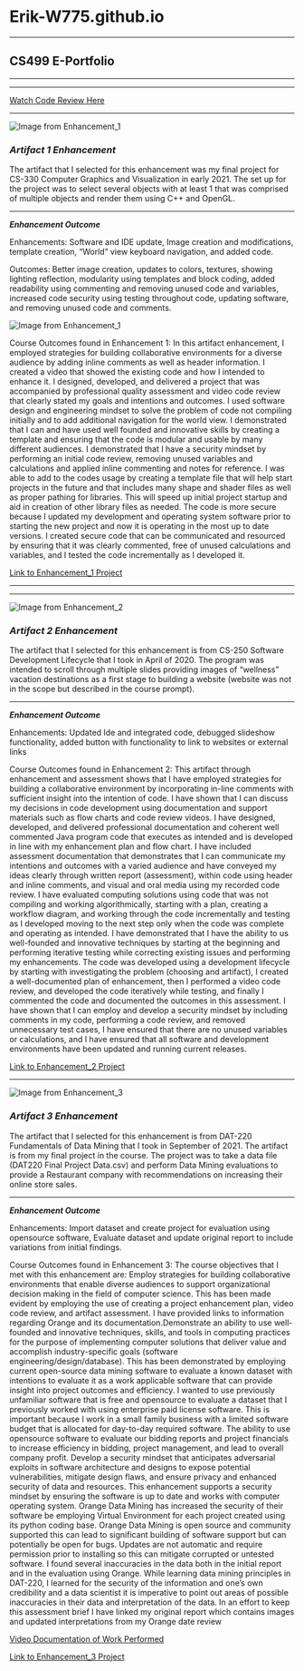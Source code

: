 # **Erik-W775.github.io**

---

## CS499 E-Portfolio

---

---

[Watch Code Review Here](https://app.screencast.com/GMRMEBDedVJtw)

---

![Image from Enhancement_1](/Enhancement_1/Erik_Wilhelm_Enhancement_1_2023-03-28_18.58.27.jpeg)

### ***Artifact 1 Enhancement*** 

The artifact that I selected for this enhancement was my final project for CS-330 Computer Graphics and Visualization in early 2021. The set up for the project was to select several objects with at least 1 that was comprised of multiple objects and render them using C++ and OpenGL.

---
***Enhancement Outcome***

Enhancements: Software and IDE update, Image creation and modifications, template creation, “World” view keyboard navigation, and added code.

Outcomes: Better image creation, updates to colors, textures, showing lighting reflection, modularity using templates and block coding, added readability using commenting and removing unused code and variables, increased code security using testing throughout code, updating software, and removing unused code and comments.

![Image from Enhancement_1](/Enhancement_1/Enhancement_1_Flow_Diagram.jpg)

Course Outcomes found in Enhancement 1: In this artifact enhancement, I employed strategies for building collaborative environments for a diverse audience by adding inline comments as well as header information. I created a video that showed the existing code and how I intended to enhance it. I designed, developed, and delivered a project that was accompanied by professional quality assessment and video code review that clearly stated my goals and intentions and outcomes. I used software design and engineering mindset to solve the problem of code not compiling initially and to add additional navigation for the world view. I demonstrated that I can and have used well founded and innovative skills by creating a template and ensuring that the code is modular and usable by many different audiences. I demonstrated that I have a security mindset by performing an initial code review, removing unused variables and calculations and applied inline commenting and notes for reference. I was able to add to the codes usage by creating a template file that will help start projects in the future and that includes many shape and shader files as well as proper pathing for libraries. This will speed up initial project startup and aid in creation of other library files as needed. The code is more secure because I updated my development and operating system software prior to starting the new project and now it is operating in the most up to date versions. I created secure code that can be communicated and resourced by ensuring that it was clearly commented, free of unused calculations and variables, and I tested the code incrementally as I developed it. 
   
[Link to Enhancement_1 Project](https://github.com/Erik-W775/Erik-W775.github.io/tree/main/Enhancement_1)

---

---
![Image from Enhancement_2](Enhancement_2/enhancement_2.jpg)

### ***Artifact 2 Enhancement*** 

The artifact that I selected for this enhancement is from CS-250 Software Development Lifecycle that I took in April of 2020. The program was intended to scroll through multiple slides providing images of “wellness” vacation destinations as a first stage to building a website (website was not in the scope but described in the course prompt).

---

***Enhancement Outcome***

Enhancements: Updated Ide and integrated code, debugged slideshow functionality, added button with functionality to link to websites or external links

Course Outcomes found in Enhancement 2: This artifact through enhancement and assessment shows that I have employed strategies for building a collaborative environment by incorporating in-line comments with sufficient insight into the intention of code. I have shown that I can discuss my decisions in code development using documentation and support materials such as flow charts and code review videos.  I have designed, developed, and delivered professional documentation and coherent well commented Java program code that executes as intended and is developed in line with my enhancement plan and flow chart. I have included assessment documentation that demonstrates that I can communicate my intentions and outcomes with a varied audience and have conveyed my ideas clearly through written report (assessment), within code using header and inline comments, and visual and oral media using my recorded code review. I have evaluated computing solutions using code that was not compiling and working algorithmically, starting with a plan, creating a workflow diagram, and working through the code incrementally and testing as I developed moving to the next step only when the code was complete and operating as intended. I have demonstrated that I have the ability to us well-founded and innovative techniques by starting at the beginning and performing iterative testing while correcting existing issues and performing my enhancements. The code was developed using a development lifecycle by starting with investigating the problem (choosing and artifact), I created a well-documented plan of enhancement, then I performed a video code review, and developed the code iteratively while testing, and finally I commented the code and documented the outcomes in this assessment. I have shown that I can employ and develop a security mindset by including comments in my code, performing a code review, and removed unnecessary test cases, I have ensured that there are no unused variables or calculations, and I have ensured that all software and development environments have been updated and running current releases.


[Link to Enhancement_2 Project](https://github.com/Erik-W775/Erik-W775.github.io/tree/main/Enhancement_2)

---
![Image from Enhancement_3](Enhancement_3/Orange_Project_Page.jpg)

### ***Artifact 3 Enhancement*** 

The artifact that I selected for this enhancement is from DAT-220 Fundamentals of Data Mining that I took in September of 2021. The artifact is from my final project in the course. The project was to take a data file (DAT220 Final Project Data.csv) and perform Data Mining evaluations to provide a Restaurant company with recommendations on increasing their online store sales. 

---

***Enhancement Outcome***

Enhancements: Import dataset and create project for evaluation using opensource software, Evaluate dataset and update original report to include variations from initial findings.

Course Outcomes found in Enhancement 3: The course objectives that I met with this enhancement are:
Employ strategies for building collaborative environments that enable diverse audiences to support organizational decision making in the field of computer science. This has been made evident by employing the use of creating a project enhancement plan, video code review, and artifact assessment. I have provided links to information regarding Orange and its documentation.Demonstrate an ability to use well-founded and innovative techniques, skills, and tools in computing practices for the purpose of implementing computer solutions that deliver value and accomplish industry-specific goals (software engineering/design/database). This has been demonstrated by employing current open-source data mining software to evaluate a known dataset with intentions to evaluate it as a work applicable software that can provide insight into project outcomes and efficiency. I wanted to use previously unfamiliar software that is free and opensource to evaluate a dataset that I previously worked with using enterprise paid license software. This is important because I work in a small family business with a limited software budget that is allocated for day-to-day required software. The ability to use opensource software to evaluate our bidding reports and project financials to increase efficiency in bidding, project management, and lead to overall company profit. Develop a security mindset that anticipates adversarial exploits in software architecture and designs to expose potential vulnerabilities, mitigate design flaws, and ensure privacy and enhanced security of data and resources. This enhancement supports a security mindset by ensuring the software is up to date and works with computer operating system. Orange Data Mining has increased the security of their software be employing Virtual Environment for each project created using its python coding base. Orange Data Mining is open source and community supported this can lead to significant building of software support but can potentially be open for bugs. Updates are not automatic and require permission prior to installing so this can mitigate corrupted or untested software. I found several inaccuracies in the data both in the initial report and in the evaluation using Orange.  While learning data mining principles in DAT-220, I learned for the security of the information and one’s own credibility and a data scientist it is imperative to point out areas of possible inaccuracies in their data and interpretation of the data. In an effort to keep this assessment brief I have linked my original report which contains images and updated interpretations from my Orange date review


[Video Documentation of Work Performed](https://app.screencast.com/bv6Q9E2apl9PA)

[Link to Enhancement_3 Project](https://github.com/Erik-W775/Erik-W775.github.io/tree/main/Enhancement_3)

